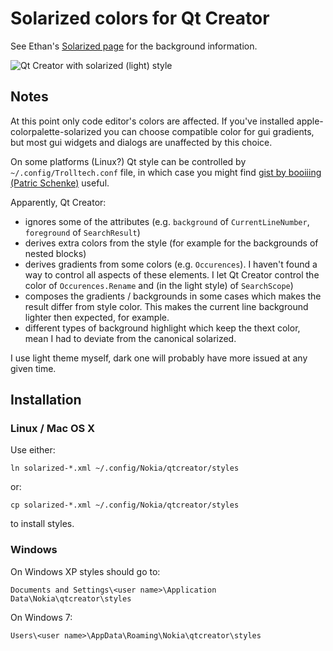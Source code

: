 # Solarized colors for Qt Creator

See Ethan's [Solarized page](http://ethanschoonover.com/solarized) for the 
background information.

![Qt Creator with solarized (light) style](https://github.com/artm/solarized/blob/master/qtcreator-style-solarized/QtCreator.png?raw=true)

## Notes

At this point only code editor's colors are affected. If you've
installed apple-colorpalette-solarized you can choose compatible 
color for gui gradients, but most gui widgets and dialogs are 
unaffected by this choice.

On some platforms (Linux?) Qt style can be controlled by 
`~/.config/Trolltech.conf` file, in which case you might find [gist by
booiiing (Patric Schenke)](https://gist.github.com/929469) useful.

Apparently, Qt Creator:

 - ignores some of the attributes (e.g. `background` of
   `CurrentLineNumber`, `foreground` of `SearchResult`)
 - derives extra colors from the style (for example for the backgrounds 
   of nested blocks)
 - derives gradients from some colors (e.g. `Occurences`). I haven't
   found a way to control all aspects of these elements. I let Qt
   Creator control the color of `Occurences.Rename` and (in the light 
   style) of `SearchScope`)
 - composes the gradients / backgrounds in some cases which makes the
   result differ from style color. This makes the current line background
   lighter then expected, for example.
 - different types of background highlight which keep the thext color,
   mean I had to deviate from the canonical solarized.


I use light theme myself, dark one will probably have more issued at any given 
time.

## Installation

### Linux / Mac OS X

Use either:

    ln solarized-*.xml ~/.config/Nokia/qtcreator/styles

or:

    cp solarized-*.xml ~/.config/Nokia/qtcreator/styles

to install styles.

### Windows

On Windows XP styles should go to:

    Documents and Settings\<user name>\Application Data\Nokia\qtcreator\styles

On Windows 7:

    Users\<user name>\AppData\Roaming\Nokia\qtcreator\styles



